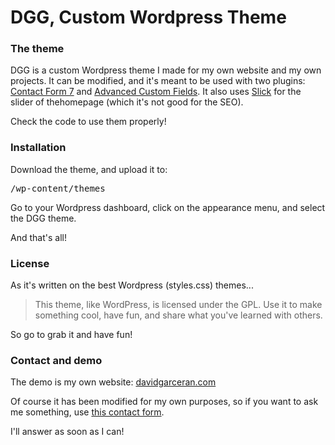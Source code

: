 # DGG, Custom Wordpress Theme
<h3>The theme</h3>
<p>DGG is a custom Wordpress theme I made for my own website and my own projects. It can be modified, and it's meant to be used with two plugins: <a href='https://es.wordpress.org/plugins/contact-form-7/'>Contact Form 7</a> and <a href='http://www.advancedcustomfields.com/'>Advanced Custom Fields</a>. It also uses <a href='http://kenwheeler.github.io/slick/'>Slick</a> for the slider of thehomepage (which it's not good for the SEO).</p>
<p>Check the code to use them properly!</p>
<h3>Installation</h3>
<p>Download the theme, and upload it to: <pre>/wp-content/themes</pre></p>
<p>Go to your Wordpress dashboard, click on the appearance menu, and select the DGG theme.</p>
<p>And that's all!</p>
<h3>License</h3>
<p>As it's written on the best Wordpress (styles.css) themes...</p>
<p><blockquote>This theme, like WordPress, is licensed under the GPL.
Use it to make something cool, have fun, and share what you've learned with others.</blockquote></p>
<p>So go to grab it and have fun!</p>
<h3>Contact and demo</h3>
<p>The demo is my own website: <a href="http://davidgarceran.com" target="_blank">davidgarceran.com</a></p>
<p>Of course it has been modified for my own purposes, so if you want to ask me something, use <a href="http://davidgarceran.com">this contact form</a>.</p>
<p>I'll answer as soon as I can!</p>
